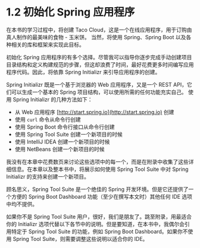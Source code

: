 # 1.2 初始化 Spring 应用程序

在本书的学习过程中，将创建 Taco Cloud，这是一个在线应用程序，用于订购由真人制作的最美味的食物 - 玉米饼。 当然，将使用 Spring、Spring Boot 以及各种相关的库和框架来实现此目标。

初始化 Spring 应用程序的有多个选择。尽管我可以指导你逐步完成手动创建项目目录结构和定义构建规范的步骤，但这却浪费了时间，最好花费更多时间编写应用程序代码。因此，将依靠 Spring Initializr 来引导应用程序的创建。

Spring Initializr 既是一个基于浏览器的 Web 应用程序，又是一个 REST API，它们可以生成一个基本的 Spring 项目结构，可以使用所需的任何功能充实自己。 使用 Spring Initializr 的几种方法如下：

* 从 Web 应用程序 [http://start.spring.io](http://start.spring.io) 创建
* 使用 `curl` 命令从命令行创建
* 使用 Spring Boot 命令行接口从命令行创建
* 使用 Spring Tool Suite 创建一个新项目的时候
* 使用 IntelliJ IDEA 创建一个新项目的时候
* 使用 NetBeans 创建一个新项目的时候

我没有在本章中花费数页来讨论这些选项中的每一个，而是在附录中收集了这些详细信息。在本章以及整本书中，将展示如何使用 Spring Tool Suite 中对 Spring Initializr 的支持来创建一个新项目。

顾名思义，Spring Tool Suite 是一个绝佳的 Spring 开发环境。但是它还提供了一个方便的 Spring Boot Dashboard 功能（至少在撰写本文时）其他任何 IDE 选项中均不提供。

如果你不是 Spring Tool Suite 用户，很好，我们是朋友了。跳至附录，用最适合你的 Initializr 选项代替以下各节中的说明。但是要知道，在本书中，我偶尔会引用特定于 Spring Tool Suite 的功能，例如 Spring Boot Dashboard。如果你不使用 Spring Tool Suite，则需要调整这些说明以适合你的 IDE。

